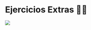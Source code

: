 # **Ejercicios Extras** 🏁🚓

[![](https://media.giphy.com/media/GD5xkDtFPUpY4/giphy.gif)](https://www.youtube.com/watch?v=y8OtzJtp-EM)

